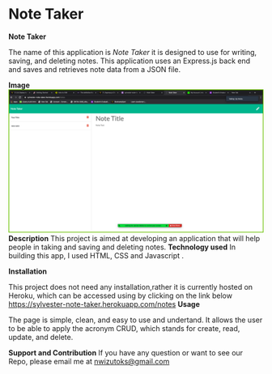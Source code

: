 # Note Taker
<strong>Note Taker</strong>

The name of this application is <i>Note Taker</i> it is designed to use for writing, saving, and deleting notes. This application  uses an Express.js back end and saves and retrieves note data from a JSON file.

<strong>Image</strong>
![](public/assets/images/screenShot.png)
<strong>Description</strong>
This project is aimed at developing an application that will help people in taking and saving and deleting notes. 
<strong>Technology used</strong>
In building this app, I used HTML, CSS and Javascript . 

<strong>Installation</strong>

This project does not need any installation,rather it is currently hosted on Heroku, which can be accessed using by clicking on the link below 
https://sylvester-note-taker.herokuapp.com/notes
<strong>Usage</strong>

The page is simple, clean, and easy to use and undertand. It allows the user to be able to apply the acronym CRUD, which stands for create, read, update, and delete. 

<strong>Support and Contribution</strong>
If you have any question or want to see our Repo, please email me at nwizutoks@gmail.com
